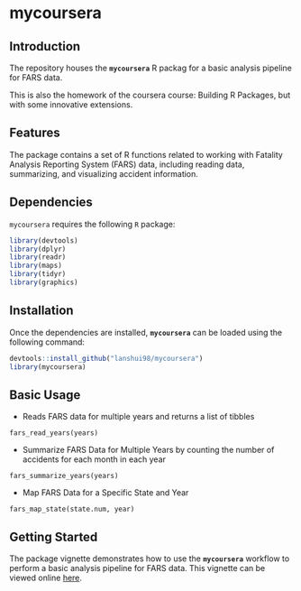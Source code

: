 # mycoursera

## Introduction
The repository houses the **`mycoursera`** R packag for a basic analysis pipeline for FARS data.

This is also the homework of the coursera course: Building R Packages, but with some innovative extensions.

## Features
The package contains a set of R functions related to working with Fatality Analysis Reporting System (FARS) data, including reading data, summarizing, and visualizing accident information.

## Dependencies
`mycoursera` requires the following `R` package:
```r
library(devtools)
library(dplyr)
library(readr)
library(maps)
library(tidyr)
library(graphics)
```

## Installation
Once the dependencies are installed, **`mycoursera`** can be loaded using the following command:
```r
devtools::install_github("lanshui98/mycoursera")
library(mycoursera)
```

## Basic Usage
* Reads FARS data for multiple years and returns a list of tibbles
```
fars_read_years(years)
```
* Summarize FARS Data for Multiple Years by counting the number of accidents for each month in each year
```
fars_summarize_years(years)
```
* Map FARS Data for a Specific State and Year
```
fars_map_state(state.num, year)
```

## Getting Started
The package vignette demonstrates how to use the **`mycoursera`** workflow to perform a basic analysis pipeline for FARS data. This vignette can be viewed online [here](https:///Users/shuilan/Documents/GitHub/Coursera/mycoursera/vignettes/model_details.html).

